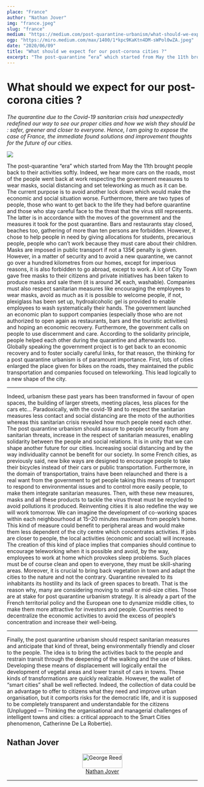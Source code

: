 ```yaml
---
place: "France"
author: "Nathan Jover"
img: "france.jpeg"
slug: "france"
medium: "https://medium.com/post-quarantine-urbanism/what-should-we-expect-for-our-post-corona-cities-49b6b971e545"
ogp: "https://miro.medium.com/max/1400/1*kpc9KaKtn4DM-sWPol0wZA.jpeg"
date: "2020/06/09"
title: "What should we expect for our post-corona cities ?"
excerpt: "The post-quarantine “era” which started from May the 11th brought people back to their activities softly. Indeed, we hear more cars on the roads, most of the people.."
---
```


What should we expect for our post-corona cities ?
==================================================

_The quarantine due to the Covid-19 sanitarian crisis had unexpectedly redefined our way to see our proper cities and how we wish they should be : safer, greener and closer to everyone. Hence, I am going to expose the case of France, the immediate found solutions and improvement thoughts for the future of our cities._

<img class="s t u hi ai" src="https://miro.medium.com/max/1400/1*kpc9KaKtn4DM-sWPol0wZA.jpeg"/>

The post-quarantine “era” which started from May the 11th brought people back to their activities softly. Indeed, we hear more cars on the roads, most of the people went back at work respecting the government measures to wear masks, social distancing and set teleworking as much as it can be. The current purpose is to avoid another lock down which would make the economic and social situation worse. Furthermore, there are two types of people, those who want to get back to the life they had before quarantine and those who stay careful face to the threat that the virus still represents. The latter is in accordance with the moves of the government and the measures it took for the post quarantine. Bars and restaurants stay closed, beaches too, gathering of more than ten persons are forbidden. However, it chose to help people in need by giving allocations for students, precarious people, people who can’t work because they must care about their children. Masks are imposed in public transport if not a 135€ penalty is given. However, in a matter of security and to avoid a new quarantine, we cannot go over a hundred kilometres from our homes, except for imperious reasons, it is also forbidden to go abroad, except to work. A lot of City Town gave free masks to their citizens and private initiatives has been taken to produce masks and sale them (it is around 3€ each, washable). Companies must also respect sanitarian measures like encouraging the employees to wear masks, avoid as much as it is possible to welcome people, if not, plexiglass has been set up, hydroalcoholic gel is provided to enable employees to wash systematically their hands. The government launched an economic plan to support companies (especially those who are not authorized to open again as restaurants, bars and the touristic activities) and hoping an economic recovery. Furthermore, the government calls on people to use discernment and care. According to the solidarity principle, people helped each other during the quarantine and afterwards too. Globally speaking the government project is to get back to an economic recovery and to foster socially careful links, for that reason, the thinking for a post quarantine urbanism is of paramount importance. First, lots of cities enlarged the place given for bikes on the roads, they maintained the public transportation and companies focused on teleworking. This lead logically to a new shape of the city.

* * *

Indeed, urbanism these past years has been transformed in favour of open spaces, the building of larger streets, meeting places, less places for the cars etc… Paradoxically, with the covid-19 and to respect the sanitarian measures less contact and social distancing are the moto of the authorities whereas this sanitarian crisis revealed how much people need each other. The post quarantine urbanism should assure to people security from any sanitarian threats, increase in the respect of sanitarian measures, enabling solidarity between the people and social relations. It is in unity that we can shape another future for our cities. Increasing social distancing and by the way individuality cannot be benefit for our society. In some French cities, as previously said, new bike ways are designed to encourage people to take their bicycles instead of their cars or public transportation. Furthermore, in the domain of transportation, trains have been relaunched and there is a real want from the government to get people taking this means of transport to respond to environmental issues and to control more easily people, to make them integrate sanitarian measures. Then, with these new measures, masks and all these products to tackle the virus threat must be recycled to avoid pollutions it produced. Reinventing cities it is also redefine the way we will work tomorrow. We can imagine the development of co-working spaces within each neighbourhood at 15–20 minutes maximum from people’s home. This kind of measure could benefit to peripheral areas and would make them less dependent of the city centre which concentrates activities. If jobs are closer to people, the local activities (economic and social) will increase. The creation of this kind of place implies that companies should continue to encourage teleworking when it is possible and avoid, by the way, employees to work at home which provokes sleep problems. Such places must be of course clean and open to everyone, they must be skill-sharing areas. Moreover, it is crucial to bring back vegetation in town and adapt the cities to the nature and not the contrary. Quarantine revealed to its inhabitants its hostility and its lack of green spaces to breath. That is the reason why, many are considering moving to small or mid-size cities. Those are at stake for post quarantine urbanism strategy. It is already a part of the French territorial policy and the European one to dynamize middle cities, to make them more attractive for investors and people. Countries need to decentralize the economic activities to avoid the excess of people’s concentration and increase their well-being.

* * *

Finally, the post quarantine urbanism should respect sanitarian measures and anticipate that kind of threat, being environmentally friendly and closer to the people. The idea is to bring the activities back to the people and restrain transit through the deepening of the walking and the use of bikes. Developing these means of displacement will logically entail the development of vegetal areas and lower transit of cars in towns. These kinds of transformations are quickly realizable. However, the wallet of “smart cities” shall be well reflected. Indeed, the collection of data could be an advantage to offer to citizens what they need and improve urban organisation, but it comports risks for the democratic life, and it is supposed to be completely transparent and understandable for the citizens (Unplugged — Thinking the organisational and managerial challenges of intelligent towns and cities: a critical approach to the Smart Cities phenomenon, Catherinne De La Robertie).

Nathan Jover
---

<div style="display: flex; margin-bottom: 2rem">
    <div style="margin: 0 auto; text-align: center">
        <img style="width:100%" alt="George Reed" src="https://miro.medium.com/fit/c/96/96/1*v05duVeYyTVKfmIhId-4sw.jpeg"><br/>
        <a href="https://medium.com/@nathanjover?source=post_page-----49b6b971e545----------------------">Nathan Jover</a>
    </div>
</div>

---